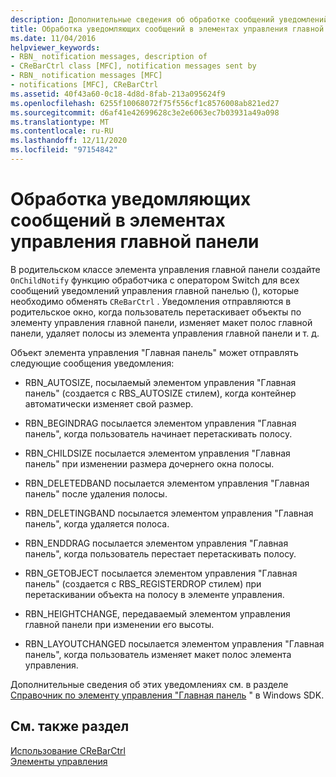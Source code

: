 ```yaml
---
description: Дополнительные сведения об обработке сообщений уведомлений в элементе управления "Главная панель"
title: Обработка уведомляющих сообщений в элементах управления главной панели
ms.date: 11/04/2016
helpviewer_keywords:
- RBN_ notification messages, description of
- CReBarCtrl class [MFC], notification messages sent by
- RBN_ notification messages [MFC]
- notifications [MFC], CReBarCtrl
ms.assetid: 40f43a60-0c18-4d8d-8fab-213a095624f9
ms.openlocfilehash: 6255f10068072f75f556cf1c8576008ab821ed27
ms.sourcegitcommit: d6af41e42699628c3e2e6063ec7b03931a49a098
ms.translationtype: MT
ms.contentlocale: ru-RU
ms.lasthandoff: 12/11/2020
ms.locfileid: "97154842"
---
```

# <a name="processing-notification-messages-in-a-rebar-control"></a>Обработка уведомляющих сообщений в элементах управления главной панели

В родительском классе элемента управления главной панели создайте `OnChildNotify` функцию обработчика с оператором Switch для всех сообщений уведомлений управления главной панелью (), которые необходимо обменять `CReBarCtrl` . Уведомления отправляются в родительское окно, когда пользователь перетаскивает объекты по элементу управления главной панели, изменяет макет полос главной панели, удаляет полосы из элемента управления главной панели и т. д.

Объект элемента управления "Главная панель" может отправлять следующие сообщения уведомления:

- RBN_AUTOSIZE, посылаемый элементом управления "Главная панель" (создается с RBS_AUTOSIZE стилем), когда контейнер автоматически изменяет свой размер.

- RBN_BEGINDRAG посылается элементом управления "Главная панель", когда пользователь начинает перетаскивать полосу.

- RBN_CHILDSIZE посылается элементом управления "Главная панель" при изменении размера дочернего окна полосы.

- RBN_DELETEDBAND посылается элементом управления "Главная панель" после удаления полосы.

- RBN_DELETINGBAND посылается элементом управления "Главная панель", когда удаляется полоса.

- RBN_ENDDRAG посылается элементом управления "Главная панель", когда пользователь перестает перетаскивать полосу.

- RBN_GETOBJECT посылается элементом управления "Главная панель" (создается с RBS_REGISTERDROP стилем) при перетаскивании объекта на полосу в элементе управления.

- RBN_HEIGHTCHANGE, передаваемый элементом управления главной панели при изменении его высоты.

- RBN_LAYOUTCHANGED посылается элементом управления "Главная панель", когда пользователь изменяет макет полос элемента управления.

Дополнительные сведения об этих уведомлениях см. в разделе [Справочник по элементу управления "Главная панель](/windows/win32/controls/rebar-control-reference) " в Windows SDK.

## <a name="see-also"></a>См. также раздел

[Использование CReBarCtrl](using-crebarctrl.md)<br/>
[Элементы управления](controls-mfc.md)
